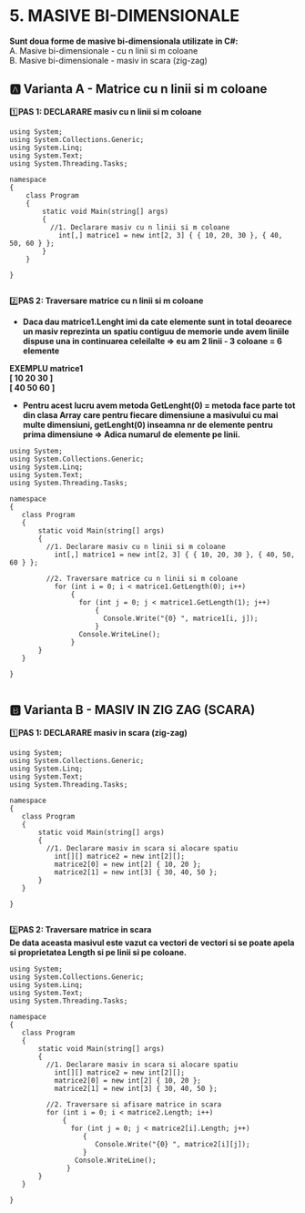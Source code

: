 # 5. MASIVE BI-DIMENSIONALE </br>
**Sunt doua forme de masive bi-dimensionala utilizate in C#:**</br>
    A. Masive bi-dimensionale - cu n linii si m coloane</br>
    B. Masive bi-dimensionale - masiv in scara (zig-zag)</br>
    
## 🅰️ Varianta A - Matrice cu n linii si m coloane
1️⃣**PAS 1: DECLARARE masiv cu n  linii si m coloane**</br>
```Csharp
using System;
using System.Collections.Generic;
using System.Linq;
using System.Text;
using System.Threading.Tasks;

namespace 
{
    class Program
    {
        static void Main(string[] args)
        {
          //1. Declarare masiv cu n linii si m coloane         
            int[,] matrice1 = new int[2, 3] { { 10, 20, 30 }, { 40, 50, 60 } };
        }
    }

}
           
```

2️⃣**PAS 2: Traversare matrice cu n linii si m coloane**</br>
-  **Daca dau matrice1.Lenght imi da cate elemente sunt in total deoarece un masiv reprezinta un spatiu contiguu de memorie unde avem liniile dispuse una in continuarea celeilalte 
 => eu am 2 linii - 3 coloane = 6 elemente**</br>
 
**EXEMPLU matrice1** </br>
**[ 10 20 30 ]**   </br>
**[ 40 50 60 ]**   </br>

- **Pentru acest lucru avem metoda GetLenght(0) = metoda face parte tot din clasa Array care pentru fiecare dimensiune a masivului cu mai multe 
dimensiuni, getLenght(0) inseamna nr de elemente pentru prima dimensiune => Adica numarul de elemente pe linii.**
 
 ```Csharp
using System;
using System.Collections.Generic;
using System.Linq;
using System.Text;
using System.Threading.Tasks;

namespace 
{
    class Program
    {
        static void Main(string[] args)
        {
          //1. Declarare masiv cu n linii si m coloane         
            int[,] matrice1 = new int[2, 3] { { 10, 20, 30 }, { 40, 50, 60 } };
            
          //2. Traversare matrice cu n linii si m coloane
            for (int i = 0; i < matrice1.GetLength(0); i++)
                {
                  for (int j = 0; j < matrice1.GetLength(1); j++)
                      {
                        Console.Write("{0} ", matrice1[i, j]);
                      }
                  Console.WriteLine();
                }
        }
    }

}
     
 ```
 

            

## 🅱️ Varianta B - MASIV IN ZIG ZAG (SCARA)
1️⃣**PAS 1: DECLARARE masiv in scara (zig-zag)**</br>

 ```Csharp
using System;
using System.Collections.Generic;
using System.Linq;
using System.Text;
using System.Threading.Tasks;

namespace 
{
    class Program
    {
        static void Main(string[] args)
        {
          //1. Declarare masiv in scara si alocare spatiu        
            int[][] matrice2 = new int[2][];
            matrice2[0] = new int[2] { 10, 20 };
            matrice2[1] = new int[3] { 30, 40, 50 };
        }
    }

}
     
 ```


2️⃣**PAS 2: Traversare matrice in scara**</br>
**De data aceasta masivul este vazut ca vectori de vectori si se poate apela si proprietatea Length si pe linii si pe coloane.** </br>   

 ```Csharp
using System;
using System.Collections.Generic;
using System.Linq;
using System.Text;
using System.Threading.Tasks;

namespace 
{
    class Program
    {
        static void Main(string[] args)
        {
          //1. Declarare masiv in scara si alocare spatiu        
            int[][] matrice2 = new int[2][];
            matrice2[0] = new int[2] { 10, 20 };
            matrice2[1] = new int[3] { 30, 40, 50 };
            
          //2. Traversare si afisare matrice in scara
          for (int i = 0; i < matrice2.Length; i++)
              {
                for (int j = 0; j < matrice2[i].Length; j++)
                   {
                      Console.Write("{0} ", matrice2[i][j]);
                   }
                 Console.WriteLine();
               }
        }
    }

}
     
 ```
